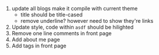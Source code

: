 1. update all blogs make it compile with current theme
    - title should be title-cased
    - remove underline? however need to show they're links
2. Update style, code within `asdf` should be hilighted
3. Remove one line comments in front page
4. Add about me page
5. Add tags in front page